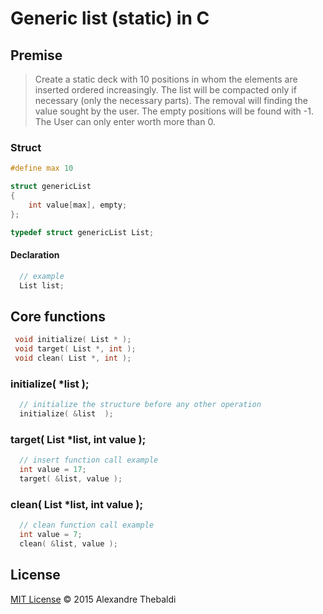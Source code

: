 # Generic list (static) in C

## Premise
> Create a static deck with 10 positions in whom the elements are inserted ordered increasingly. The list will be compacted only if necessary (only the necessary parts). The removal will finding the value sought by the user. The empty positions will be found with -1. The User can only enter worth more than 0.

### Struct
```c
#define max 10

struct genericList
{
    int value[max], empty;
};

typedef struct genericList List;

```
#### Declaration

```c
  // example
  List list;
```
## Core functions

```c 
 void initialize( List * ); 
 void target( List *, int );
 void clean( List *, int );
 ```
### initialize( *list );
```c
  // initialize the structure before any other operation
  initialize( &list  );
``` 

### target( List *list, int value );
```c
  // insert function call example
  int value = 17;
  target( &list, value );
``` 
### clean( List *list, int value );
```c
  // clean function call example
  int value = 7;
  clean( &list, value );
``` 

## License

[MIT License](https://github.com/ahlechandre/deque/blob/master/LICENSE) © 2015 Alexandre Thebaldi 

